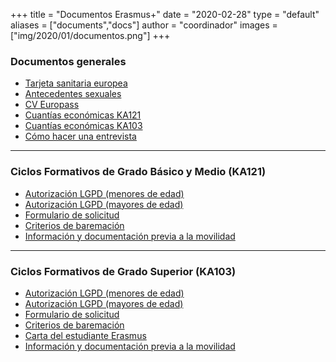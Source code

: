 +++
title = "Documentos Erasmus+"
date = "2020-02-28"
type = "default"
aliases = ["documents","docs"]
author = "coordinador"
images = ["img/2020/01/documentos.png"]
+++

### Documentos generales
- [Tarjeta sanitaria europea](https://w6.seg-social.es/solTse/jsp/Entrada.jsp)
- [Antecedentes sexuales](https://sede.mjusticia.gob.es/cs/Satellite/Sede/es/tramites/certificado-registro-central)
- [CV Europass](https://europass.cedefop.europa.eu/es)
- [Cuantías económicas KA121](/docs/cuantias/CuantiasEconomicasKA102.pdf)
- [Cuantías económicas KA103](/docs/cuantias/CuantiasEconomicasKA103.pdf)
- [Cómo hacer una entrevista](https://www.monster.es/orientacion-laboral/articulo/como-hacer-una-entrevista-perfecta)
---

### Ciclos Formativos de Grado Básico y Medio (KA121) 
- [Autorización LGPD (menores de edad)](/docs/docska121/AutorLGPDMenores.pdf)
- [Autorización LGPD (mayores de edad)](/docs/docska121/AutorLGPDMayores.pdf)
- [Formulario de solicitud](/docs/docska121/SolicitudKA121.pdf)
- [Criterios de baremación](/docs/docska121/BaremacionKA121.pdf)
- [Información y documentación previa a la movilidad](/docs/docska121/InfPreviaKA102.pdf)
---

### Ciclos Formativos de Grado Superior (KA103) 
- [Autorización LGPD (menores de edad)](/docs/docska103/AutorLGPDMenores.pdf)
- [Autorización LGPD (mayores de edad)](/docs/docska103/AutorLGPDMayores.pdf)
- [Formulario de solicitud](/docs/docska103/SolicitudKA103.pdf)
- [Criterios de baremación](/docs/docska103/BaremacionKA103.pdf)
- [Carta del estudiante Erasmus](/docs/docska103/CartaEstudianteErasmus.pdf)
- [Información y documentación previa a la movilidad](/docs/docska103/InfPreviaKA103.pdf)
